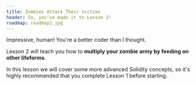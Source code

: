 ```yaml
---
title: Zombies Attack Their Victims
header: So, you've made it to Lesson 2!
roadmap: roadmap2.jpg
---
```


Impressive, human! You're a better coder than I thought.

Lesson 2 will teach you how to **multiply your zombie army by feeding on other
lifeforms**.

In this lesson we will cover some more advanced Solidity concepts, so it's
highly recommended that you complete Lesson 1 before starting.
